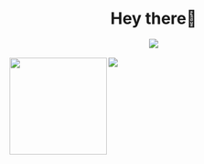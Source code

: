 <h1 align="center">Hey there👋</h1>
<div align="center"><img src="https://komarev.com/ghpvc/?username=rostom-baccar&color=blue"/></div>
<br />
<div>
  <img height="170" align="left" src="https://github-readme-stats.vercel.app/api?username=rostom-baccar&count_private=true&show_icons=true&theme=radical" />
  <img src="https://github-readme-stats.vercel.app/api/top-langs/?username=rostom-baccar&theme=radical&langs_count=15&layout=compact&hide=php" />
</div>

